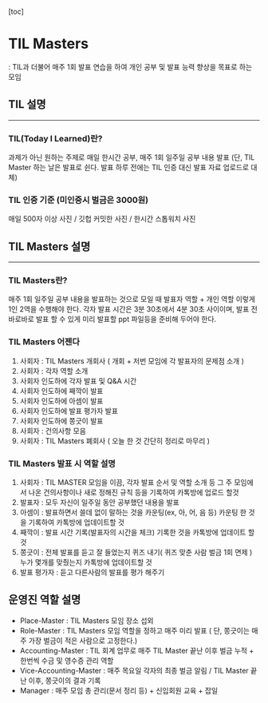 [toc]
# TIL Masters 
: TIL과 더불어 매주 1회 발표 연습을 하여 개인 공부 및 발표 능력 향상을 목표로 하는 모임

## TIL 설명
---

### TIL(Today I Learned)란?
과제가 아닌 원하는 주제로 매일 한시간 공부, 매주 1회 일주일 공부 내용 발표
(단, TIL Master 하는 날은 발표로 쉰다. 발표 하루 전에는 TIL 인증 대신 발표 자료 업로드로 대체)

### TIL 인증 기준 (미인증시 벌금은 3000원)
매일 500자 이상 사진 / 깃헙 커밋한 사진 / 한시간 스톱워치 사진

## TIL Masters 설명
---

### TIL Masters란?
매주 1회 일주일 공부 내용을 발표하는 것으로 모일 때 발표자 역할 + 개인 역할
이렇게 1인 2역을 수행해야 한다. 각자 발표 시간은 3분 30초에서 4분 30초 사이이며,
발표 전 바로바로 발표 할 수 있게 미리 발표할 ppt 파일등을 준비해 두어야 한다.

### TIL Masters 어젠다
1. 사회자 : TIL Masters 개회사 
	( 개회 + 저번 모임에 각 발표자의 문제점 소개 )
2. 사회자 : 각자 역할 소개
3. 사회자 인도하에 각자 발표 및 Q&A 시간
4. 사회자 인도하에 째깍이 발표
5. 사회자 인도하에 아셈이 발표
6. 사회자 인도하에 발표 평가자 발표
7. 사회자 인도하에 쫑긋이 발표
8. 사회자 : 건의사항 모음
9. 사회자 : TIL Masters 폐회사
	( 오늘 한 것 간단히 정리로 마무리 )

### TIL Masters 발표 시 역할 설명
1. 사회자 : TIL MASTER 모임을 이끔, 각자 발표 순서 및 역할 소개 등 그 주 모임에서 나온 건의사항이나 새로 정해진 규칙 등을 기록하여 카톡방에 업로드 할것
2. 발표자 : 모두 자신이 일주일 동안 공부했던 내용을 발표
3. 아셈이 : 발표하면서 쓸데 없이 말하는 것을 카운팅(ex, 아, 어, 음 등)
	카운팅 한 것을 기록하여 카톡방에 업데이트할 것
4. 째깍이 : 발표 시간 기록(발표자의 시간을 체크)
	기록한 것을 카톡방에 업데이트 할 것
5. 쫑긋이 : 전체 발표를 듣고 잘 들었는지 퀴즈 내기( 퀴즈 맞춘 사람 벌금 1회 면제 )
	누가 몇개를 맞췄는지 카톡방에 업데이트할 것
6. 발표 평가자 : 듣고 다른사람의 발표를 평가 해주기

## 운영진 역할 설명
- Place-Master : TIL Masters 모임 장소 섭외
- Role-Master : TIL Masters 모임 역할을 정하고 매주 미리 발표
				( 단, 쫑긋이는 매 주 가장 벌금이 적은 사람으로 고정한다.)
- Accounting-Master	: TIL 회계 업무로 매주 TIL Master 끝난 이후 벌금 누적 + 한번씩 수금 및 영수증 관리 역할
- Vice-Accounting-Master : 매주 목요일 각자의 최종 벌금 알림 / TIL Master 끝난 이후, 쫑긋이의 결과 기록
- Manager : 매주 모임 총 관리(문서 정리 등) + 신입회원 교육 + 잡일